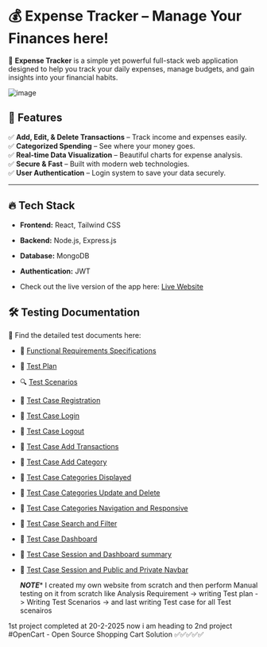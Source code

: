 # 💰 Expense Tracker – Manage Your Finances here!  

🚀 **Expense Tracker** is a simple yet powerful full-stack web application designed to help you track your daily expenses, manage budgets, and gain insights into your financial habits.  

![image](https://github.com/user-attachments/assets/d2ee40a8-626e-4b08-91b0-87588257f570)

## 🌟 Features  
✅ **Add, Edit, & Delete Transactions** – Track income and expenses easily.  
✅ **Categorized Spending** – See where your money goes.  
✅ **Real-time Data Visualization** – Beautiful charts for expense analysis.  
✅ **Secure & Fast** – Built with modern web technologies.  
✅ **User Authentication** – Login system to save your data securely.  

---

## 🔥 Tech Stack  
- **Frontend:** React, Tailwind CSS  
- **Backend:** Node.js, Express.js  
- **Database:** MongoDB  
- **Authentication:** JWT

- Check out the live version of the app here: [Live Website](https://expense-traker-six.vercel.app/)



## 🛠️ Testing Documentation

📌 Find the detailed test documents here:

- 📄 [Functional Requirements Specifications](FRS/FRS.md)
- 📜 [Test Plan](TestPlan/TestPlans.md)
- 🔍 [Test Scenarios](TestScenarios/Testscenarios.md)
- 📕 [Test Case Registration](TestCase/regi.md)
- 📕 [Test Case Login](TestCase/Testcases.md)
- 📕 [Test Case Logout](TestCase/logout.md)
- 📕 [Test Case Add Transactions](TestCase/AddTransaction.md)
- 📕 [Test Case Add Category](TestCase/AddCategory.md) 
- 📕 [Test Case Categories Displayed](TestCase/CategoriesDisplayed.md)
- 📕 [Test Case Categories Update and Delete](TestCase/DeleteAndUpdateCat.md)
- 📕 [Test Case Categories Navigation and Responsive](TestCase/NavigationAndResponsivness.md) 
- 📕 [Test Case Search and Filter ](TestCase/filter.md)
- 📕 [Test Case Dashboard  ](TestCase/Dashboard.md) 
- 📕 [Test Case Session and Dashboard summary ](TestCase/SessionandSummary.md)
- 📕 [Test Case Session and Public and Private Navbar ](TestCase/NAVBAR.md)

  ***NOTE****
  I created my own website from scratch and then perform Manual testing on it from scratch like Analysis Requirement -> writing Test plan -> Writing Test Scenarios -> and last writing Test case for all Test scenairos 
  
 1st project completed at 20-2-2025 now i am heading to 2nd project #OpenCart - Open Source Shopping Cart Solution ✅✅✅✅✅
